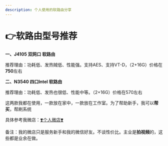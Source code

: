 ```yaml
---
description: 个人使用的软路由分享
---
```


# 👉软路由型号推荐

**一、J4105 双网口 软路由**  

推荐理由：功耗低、发热贼低、性能强。支持AES、支持VT-D，（2+16G）价格在**750**左右

**二、N3540 四口Intel 软路由**

推荐理由：功耗低、发热也很低、性能中等。（2+16G）价格在570左右

这两款我都在使用，一款放在家中，一款放在工作室。为了帮助新手，我可以**帮买**，帮刷系统

具体参考我微店：[❣️个人微店❣️](./)



备注：我的微店只是服务新手和我的微信好友。不谈性价比。主业是**拍视频**的，这些都是业余在做。

